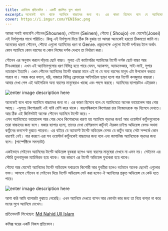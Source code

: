 ```yaml
---
title: এ্যানিমে প্রতিবেদিন - একটি প্রচলিত ভুল ধারণা 
excerpt: অনেকেই  বলে  থাকে  অ্যানিমে  বাচ্চাদের  জন্য  না।  এর  কারণ  হিসেবে  বলে  যে  অ্যানিমেতে  অনেক  ভায়োলেন্স  আর  গোর  আছে। -মূলতঃ  কিশোররাই  এই  দাবি  বেশি  করে  থাকে।  বয়ঃসন্ধিকালে  কিশোররা  চায়  নিজেদেরকে  বড়  হিসেবে  দেখতে।  আর  ঠিক  এই  জিনিসটাই  অনেক  শৌনেন  অ্যানিমে  টার্গেট  করে।
cover: https://i.imgur.com/YENI6ac.png
---
```

আমরা  সবাই  কমবেশি  শৌনেন(Shounen), সেইনেন (Seinen), শৌযো ( Shoujo) এবং  যোসেই(Josei) এই  টার্মগুলোর  সাথে  পরিচিত।  কিন্তু  এই  টার্মগুলো  দিয়ে  ঠিক  কি  বুঝায়  তা  আমরা  অনেকেই  হয়তো  ঠিকমতো  জানি  না।  অনেকের  ধারণা  শৌনেন, শৌযো  এগুলো  অ্যানিমের  ধরণ  বা Genre. প্রকৃতপক্ষে  এগুলো  টার্গেট  দর্শকের  ট্যাগ  অর্থাৎ  কোন  অ্যানিমে  কোন  বয়সের  বা  কোন  লিঙ্গের  দর্শক  দেখবে  তা  নির্ধারণ  করা।  

শৌনেন এর অনুবাদ করলে দাঁড়ায় ছোট বাচ্চা। মূলত এই ক্যাটাগরির অ্যানিমের টার্গেট দর্শক ছোট বাচ্চা আর টিনএজাররা। এখন এই অ্যানিমেগুলোর ধরণ বিভিন্ন হতে পারে যেমন, অ্যাকশন, অ্যাডভেঞ্চার, সাই-ফাই, সুপার ন্যাচারাল ইত্যাদি। এখন শৌনেন অ্যানিমের টার্গেট বাচ্চারা মানে এই না যে অন্য বয়সের মানুষ এটা উপভোগ করতে পারবে না। সহজ করে বললে, ধরি, বাজারে বিভিন্ন ফ্লেভারের আইসক্রিম ছাড়া হলো যার টার্গেট কনজুমার বাচ্চারা। আবার দেখা গেল এই আইসক্রিম অন্য বয়সের মানুষেরাও খাচ্ছে এবং পছন্দ করছে। অ্যানিমের ব্যাপারটাও এইরকম।

![enter image description here](https://i.imgur.com/nPyCdSH.png)

অনেকেই  বলে  থাকে  অ্যানিমে  বাচ্চাদের  জন্য  না।  এর  কারণ  হিসেবে  বলে  যে  অ্যানিমেতে  অনেক  ভায়োলেন্স  আর  গোর  আছে। -মূলতঃ  কিশোররাই  এই  দাবি  বেশি  করে  থাকে।  বয়ঃসন্ধিকালে  কিশোররা  চায়  নিজেদেরকে  বড়  হিসেবে  দেখতে।  আর  ঠিক  এই  জিনিসটাই  অনেক  শৌনেন  অ্যানিমে  টার্গেট  করে।-  
এসব  অ্যানিমেতে  ভায়োলেন্স  আর  গোর  দেখে  কিশোরদের  ধারণা  হয়  অ্যানিমে  বড়দের  জন্য! আর  ওয়েস্টার্ন  কার্টুনগুলোকে  তারা  বাচ্চাদের  জন্য  বলে।  মজার  ব্যাপার  হলো, তাদের  দেখা  বেশিরভাগ  কার্টুনই  ঐরকম  চাইল্ড  অডিয়েন্স  বেসড  অথবা  কার্টুনের  কনসেপ্ট  বুঝতে  পারেনা।  এর  বাইরে  যে  অ্যাডাল্ট  টার্গেট  অডিয়েন্স  বেসড  যে  কার্টুন  আছে  সেটা  সম্পর্কে  কোন  ধারণাই  নেই।  যার  কারণে  এরা  সব  ওয়েস্টার্ন  কার্টুনকেই  বাচ্চাদের  জন্য  বলে  এবং  জাপানিজ  অ্যানিমেকে  বড়দের  জন্য  বলে। (পার্স্পে‌ক্টিভে  সমস্যাটা)

একইভাবে  সেইনেন  অ্যানিমের  টার্গেট  অডিয়েন্স  যুবকরা  হলেও  অন্য  বয়সের  মানুষেরা  দেখবে  না  এমন  নয়।  সেইনেন  এর  স্টোরি  তুলনামূলক  ম্যাচিউরড  হয়ে  থাকে।  যার  কারণে  এর  টার্গেট  অডিয়েন্স  যুবকেরা  হয়ে  থাকে।

শৌযো  আর  যোসেই  অ্যানিমের  টার্গেট  অডিয়েন্স  যথাক্রমে  কিশোরী  আর  যুবতীরা  হলেও  বর্তমানে  অনেক  ছেলেই  এগুলোর  ভক্ত।  আসলে  শৌনেন  বা  সেইনেন  দিয়ে  টার্গেট  অডিয়েন্স  সেট  করা  হলেও  ঐ  অ্যানিমের  প্রকৃত  অডিয়েন্স  যে  কেউ  হতে  পারে।

![enter image description here](https://i.imgur.com/9Mrfdsg.png)

আশা  করি  আমি  ব্যাপারটা  বুঝাতে  পেরেছি।  এখন  অ্যানিমে  দেখতে  বসেন  আর  কোনটা  কার  জন্য  তা  নিয়ে  ঝগড়া  না  করে  মনের  সুখে  অ্যানিমে  দেখেন।

প্রতিবেদনটি লিখেছেন: [Md Nahid Ull Islam](https://www.facebook.com/profile.php?id=100008013813623)

কমিক্স ঘরের একটি নিজস্ব প্রতিবেদন।